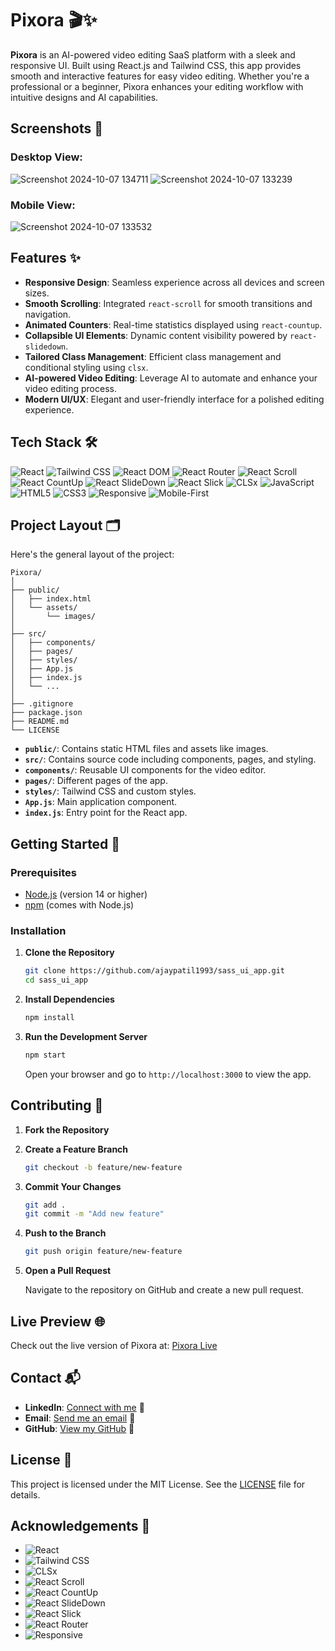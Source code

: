 # Pixora 🎬✨

**Pixora** is an AI-powered video editing SaaS platform with a sleek and responsive UI. Built using React.js and Tailwind CSS, this app provides smooth and interactive features for easy video editing. Whether you're a professional or a beginner, Pixora enhances your editing workflow with intuitive designs and AI capabilities.

## Screenshots 📸

### Desktop View:
![Screenshot 2024-10-07 134711](https://github.com/user-attachments/assets/53f40630-ca46-4f42-acaf-f1ecdf65903d)
![Screenshot 2024-10-07 133239](https://github.com/user-attachments/assets/15b8ee88-553e-417e-a6ab-44b284f60a25)


### Mobile View:
![Screenshot 2024-10-07 133532](https://github.com/user-attachments/assets/df07254d-d927-4e77-ab97-f9e4fe84f065)


## Features ✨

- **Responsive Design**: Seamless experience across all devices and screen sizes.
- **Smooth Scrolling**: Integrated `react-scroll` for smooth transitions and navigation.
- **Animated Counters**: Real-time statistics displayed using `react-countup`.
- **Collapsible UI Elements**: Dynamic content visibility powered by `react-slidedown`.
- **Tailored Class Management**: Efficient class management and conditional styling using `clsx`.
- **AI-powered Video Editing**: Leverage AI to automate and enhance your video editing process.
- **Modern UI/UX**: Elegant and user-friendly interface for a polished editing experience.

## Tech Stack 🛠️

![React](https://img.shields.io/badge/-React-61DAFB?style=flat&logo=react&logoColor=white) 
![Tailwind CSS](https://img.shields.io/badge/-Tailwind%20CSS-38B2AC?style=flat&logo=tailwind-css&logoColor=white) 
![React DOM](https://img.shields.io/badge/-React%20DOM-61DAFB?style=flat&logo=react&logoColor=white) 
![React Router](https://img.shields.io/badge/-React%20Router-CA4245?style=flat&logo=react-router&logoColor=white)
![React Scroll](https://img.shields.io/badge/-React%20Scroll-000000?style=flat&logo=react&logoColor=white) 
![React CountUp](https://img.shields.io/badge/-React%20CountUp-FFDD57?style=flat&logo=react&logoColor=black) 
![React SlideDown](https://img.shields.io/badge/-React%20SlideDown-00CCFF?style=flat&logo=react&logoColor=black)
![React Slick](https://img.shields.io/badge/-React%20Slick-FD6D24?style=flat&logo=slick-carousel&logoColor=white) 
![CLSx](https://img.shields.io/badge/-CLSx-0055FF?style=flat&logo=react&logoColor=white)
![JavaScript](https://img.shields.io/badge/-JavaScript-F7DF1E?style=flat&logo=javascript&logoColor=black) 
![HTML5](https://img.shields.io/badge/-HTML5-E34F26?style=flat&logo=html5&logoColor=white) 
![CSS3](https://img.shields.io/badge/-CSS3-1572B6?style=flat&logo=css3&logoColor=white)
![Responsive](https://img.shields.io/badge/-Responsive-4CAF50?style=flat&logo=responsive&logoColor=white) 
![Mobile-First](https://img.shields.io/badge/-Mobile%20First-FF8800?style=flat&logo=mobile&logoColor=white)

## Project Layout 🗂️

Here's the general layout of the project:

```
Pixora/
│
├── public/
│   ├── index.html
│   └── assets/
│       └── images/
│
├── src/
│   ├── components/
│   ├── pages/
│   ├── styles/
│   ├── App.js
│   ├── index.js
│   └── ...
│
├── .gitignore
├── package.json
├── README.md
└── LICENSE
```

- **`public/`**: Contains static HTML files and assets like images.
- **`src/`**: Contains source code including components, pages, and styling.
- **`components/`**: Reusable UI components for the video editor.
- **`pages/`**: Different pages of the app.
- **`styles/`**: Tailwind CSS and custom styles.
- **`App.js`**: Main application component.
- **`index.js`**: Entry point for the React app.

## Getting Started 🚀

### Prerequisites

- [Node.js](https://nodejs.org/) (version 14 or higher)
- [npm](https://www.npmjs.com/) (comes with Node.js)

### Installation

1. **Clone the Repository**

   ```bash
   git clone https://github.com/ajaypatil1993/sass_ui_app.git
   cd sass_ui_app
   ```

2. **Install Dependencies**

   ```bash
   npm install
   ```

3. **Run the Development Server**

   ```bash
   npm start
   ```

   Open your browser and go to `http://localhost:3000` to view the app.

## Contributing 🤝

1. **Fork the Repository**

2. **Create a Feature Branch**

   ```bash
   git checkout -b feature/new-feature
   ```

3. **Commit Your Changes**

   ```bash
   git add .
   git commit -m "Add new feature"
   ```

4. **Push to the Branch**

   ```bash
   git push origin feature/new-feature
   ```

5. **Open a Pull Request**

   Navigate to the repository on GitHub and create a new pull request.

## Live Preview 🌐

Check out the live version of Pixora at: [Pixora Live](https://sass-ui-app.netlify.app/)

## Contact 📬

- **LinkedIn**: [Connect with me](https://www.linkedin.com/in/ajaypatil1993) 🔗
- **Email**: [Send me an email](mailto:aj41093@gmail.com) 📧
- **GitHub**: [View my GitHub](https://github.com/ajaypatil1993) 🔗

## License 📝

This project is licensed under the MIT License. See the [LICENSE](LICENSE) file for details.

## Acknowledgements 🙏

- ![React](https://img.shields.io/badge/-React-61DAFB?style=flat&logo=react&logoColor=white)
- ![Tailwind CSS](https://img.shields.io/badge/-Tailwind%20CSS-38B2AC?style=flat&logo=tailwind-css&logoColor=white)
- ![CLSx](https://img.shields.io/badge/-CLSx-0055FF?style=flat&logo=react&logoColor=white)
- ![React Scroll](https://img.shields.io/badge/-React%20Scroll-000000?style=flat&logo=react&logoColor=white)
- ![React CountUp](https://img.shields.io/badge/-React%20CountUp-FFDD57?style=flat&logo=react&logoColor=black)
- ![React SlideDown](https://img.shields.io/badge/-React%20SlideDown-00CCFF?style=flat&logo=react&logoColor=black)
- ![React Slick](https://img.shields.io/badge/-React%20Slick-FD6D24?style=flat&logo=slick-carousel&logoColor=white)
- ![React Router](https://img.shields.io/badge/-React%20Router-CA4245?style=flat&logo=react-router&logoColor=white)
- ![Responsive](https://img.shields.io/badge/-Responsive-4CAF50?style=flat&logo=responsive&logoColor=white)
